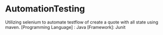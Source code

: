 # AutomationTesting
Utilizing selenium to automate testflow of create a quote with all state using maven.
[Programming Language] : Java
[Framework]: Junit
